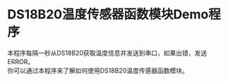 # DS18B20温度传感器函数模块Demo程序
本程序每隔一秒从DS18B20获取温度信息并发送到串口，如果出错，发送ERROR。 <br/>
你可以通过本程序来了解如何使用DS18B20温度传感器函数模块。 <br/>
